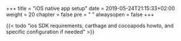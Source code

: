 +++
title = "iOS native app setup"
date = 2019-05-24T21:15:33+02:00
weight = 20
chapter = false
pre = "<i class='fa ela-page'></i> "
alwaysopen = false
+++ 

{{< todo "ios SDK requirements, carthage and cocoapods howto, and specific configuration if needed" >}}